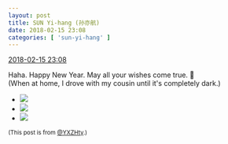 ```yaml
---
layout: post
title: SUN Yi-hang (孙亦航)
date: 2018-02-15 23:08
categories: [ 'sun-yi-hang' ]
---
```


<div class="weibo-info">
  <a href="https://weibo.com/2565158051/G3hArxQZ4">2018-02-15 23:08</a>
</div>

Haha. Happy New Year. May all your wishes come true. :eyes:  
(When at home, I drove with my cousin until it's completely dark.)

<!-- more -->

<ul class="weibo-pic-list-1">
  <li class="weibo-pic">
    <a href="https://wx4.sinaimg.cn/mw690/98e534a3ly1fohj7ii4lkj20zk0qok0j.jpg"><img src="https://wx4.sinaimg.cn/thumb150/98e534a3ly1fohj7ii4lkj20zk0qok0j.jpg"/></a>
  </li>
  <li class="weibo-pic">
    <a href="https://wx1.sinaimg.cn/mw690/98e534a3ly1fohj7gpwrjj20zk0qo12f.jpg"><img src="https://wx1.sinaimg.cn/thumb150/98e534a3ly1fohj7gpwrjj20zk0qo12f.jpg"/></a>
  </li>
  <li class="weibo-pic">
    <a href="https://wx2.sinaimg.cn/mw690/98e534a3ly1fohj7j5pkaj20zk0qoq6e.jpg"><img src="https://wx2.sinaimg.cn/thumb150/98e534a3ly1fohj7j5pkaj20zk0qoq6e.jpg"/></a>
  </li>
</ul>

<small>(This post is from [@YXZHty](http://weibo.com/2565158051).)</small>
